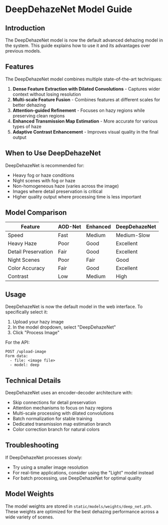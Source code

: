 # DeepDehazeNet Model Guide

## Introduction

The DeepDehazeNet model is now the default advanced dehazing model in the system. This guide explains how to use it and its advantages over previous models.

## Features

The DeepDehazeNet model combines multiple state-of-the-art techniques:

1. **Dense Feature Extraction with Dilated Convolutions** - Captures wider context without losing resolution
2. **Multi-scale Feature Fusion** - Combines features at different scales for better dehazing
3. **Attention-guided Refinement** - Focuses on hazy regions while preserving clean regions
4. **Enhanced Transmission Map Estimation** - More accurate for various types of haze
5. **Adaptive Contrast Enhancement** - Improves visual quality in the final output

## When to Use DeepDehazeNet

DeepDehazeNet is recommended for:
- Heavy fog or haze conditions
- Night scenes with fog or haze
- Non-homogeneous haze (varies across the image)
- Images where detail preservation is critical
- Higher quality output where processing time is less important

## Model Comparison

| Feature | AOD-Net | Enhanced | DeepDehazeNet |
|---------|---------|----------|---------------|
| Speed | Fast | Medium | Medium-Slow |
| Heavy Haze | Poor | Good | Excellent |
| Detail Preservation | Fair | Good | Excellent |
| Night Scenes | Poor | Fair | Good |
| Color Accuracy | Fair | Good | Excellent |
| Contrast | Low | Medium | High |

## Usage

DeepDehazeNet is now the default model in the web interface. To specifically select it:

1. Upload your hazy image
2. In the model dropdown, select "DeepDehazeNet" 
3. Click "Process Image"

For the API:
```
POST /upload-image
Form data: 
  - file: <image file>
  - model: deep
```

## Technical Details

DeepDehazeNet uses an encoder-decoder architecture with:
- Skip connections for detail preservation
- Attention mechanisms to focus on hazy regions
- Multi-scale processing with dilated convolutions
- Batch normalization for stable training
- Dedicated transmission map estimation branch
- Color correction branch for natural colors

## Troubleshooting

If DeepDehazeNet processes slowly:
- Try using a smaller image resolution
- For real-time applications, consider using the "Light" model instead
- For batch processing, use DeepDehazeNet for optimal quality

## Model Weights

The model weights are stored in `static/models/weights/deep_net.pth`. These weights are optimized for the best dehazing performance across a wide variety of scenes.
